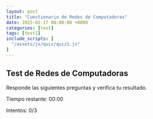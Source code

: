 ```yaml
---
layout: post
title: "Cuestionario de Redes de Computadoras"
date: 2025-02-17 00:00:00 +0800
categories: [test]
tags: [test1]
include_scripts: [
  "/assets/js/quiz/quiz1.js"
]
---
```


<h2>Test de Redes de Computadoras</h2>
<p>Responde las siguientes preguntas y verifica tu resultado.</p>

<p>Tiempo restante: <span id="timer">00:00</span></p>

<p>Intentos: <span id="contador-intentos">0</span>/3</p>

<form id="quiz-form">
  <!-- Las preguntas se generarán aquí dinámicamente -->
</form>

<p id="resultado"></p>
<p id="respuestas" style="display:none;"></p>
<button id="nuevo-intento" style="display:none;" onclick="reiniciarFormulario()">Nuevo intento</button>



